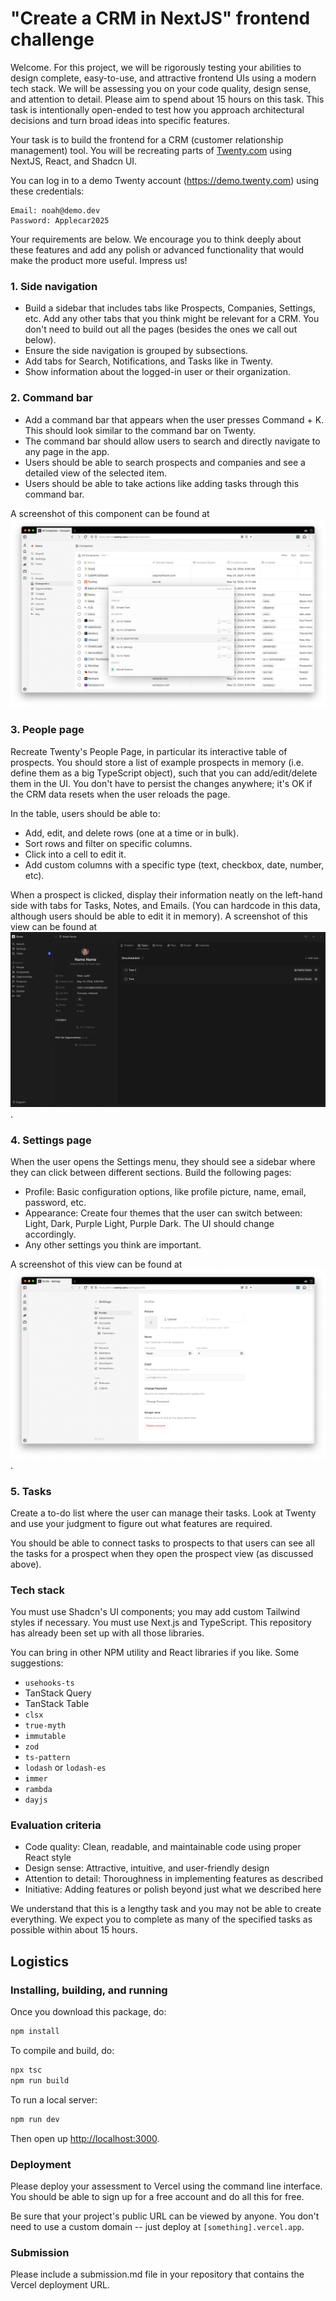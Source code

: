 # "Create a CRM in NextJS" frontend challenge

Welcome. For this project, we will be rigorously testing your abilities to design complete, easy-to-use, and attractive frontend UIs using a modern tech stack. We will be assessing you on your code quality, design sense, and attention to detail. Please aim to spend about 15 hours on this task. This task is intentionally open-ended to test how you approach architectural decisions and turn broad ideas into specific features.

Your task is to build the frontend for a CRM (customer relationship management) tool. You will be recreating parts of [Twenty.com](https://twenty.com/) using NextJS, React, and Shadcn UI.

You can log in to a demo Twenty account (https://demo.twenty.com) using these credentials:

```
Email: noah@demo.dev
Password: Applecar2025
```

Your requirements are below. We encourage you to think deeply about these features and add any polish or advanced functionality that would make the product more useful. Impress us!

### 1. Side navigation

- Build a sidebar that includes tabs like Prospects, Companies, Settings, etc. Add any other tabs that you think might be relevant for a CRM. You don't need to build out all the pages (besides the ones we call out below).
- Ensure the side navigation is grouped by subsections.
- Add tabs for Search, Notifications, and Tasks like in Twenty.
- Show information about the logged-in user or their organization.

### 2. Command bar

- Add a command bar that appears when the user presses Command + K. This should look similar to the command bar on Twenty.
- The command bar should allow users to search and directly navigate to any page in the app.
- Users should be able to search prospects and companies and see a detailed view of the selected item.
- Users should be able to take actions like adding tasks through this command bar.

A screenshot of this component can be found at ![](screenshots/command-bar.png)

### 3. People page

Recreate Twenty's People Page, in particular its interactive table of prospects. You should store a list of example prospects in memory (i.e. define them as a big TypeScript object), such that you can add/edit/delete them in the UI. You don't have to persist the changes anywhere; it's OK if the CRM data resets when the user reloads the page.

In the table, users should be able to:

- Add, edit, and delete rows (one at a time or in bulk).
- Sort rows and filter on specific columns.
- Click into a cell to edit it.
- Add custom columns with a specific type (text, checkbox, date, number, etc).

When a prospect is clicked, display their information neatly on the left-hand side with tabs for Tasks, Notes, and Emails. (You can hardcode in this data, although users should be able to edit it in memory). A screenshot of this view can be found at ![](screenshots/prospect-view.png).

### 4. Settings page

When the user opens the Settings menu, they should see a sidebar where they can click between different sections. Build the following pages:

- Profile: Basic configuration options, like profile picture, name, email, password, etc.
- Appearance: Create four themes that the user can switch between: Light, Dark, Purple Light, Purple Dark. The UI should change accordingly.
- Any other settings you think are important.

A screenshot of this view can be found at ![](screenshots/settings.png).

### 5. Tasks

Create a to-do list where the user can manage their tasks. Look at Twenty and use your judgment to figure out what features are required.

You should be able to connect tasks to prospects to that users can see all the tasks for a prospect when they open the prospect view (as discussed above).

### Tech stack

You must use Shadcn's UI components; you may add custom Tailwind styles if necessary. You must use Next.js and TypeScript. This repository has already been set up with all those libraries.

You can bring in other NPM utility and React libraries if you like. Some suggestions:

- `usehooks-ts`
- TanStack Query
- TanStack Table
- `clsx`
- `true-myth`
- `immutable`
- `zod`
- `ts-pattern`
- `lodash` or `lodash-es`
- `immer`
- `rambda`
- `dayjs`

### Evaluation criteria

- Code quality: Clean, readable, and maintainable code using proper React style
- Design sense: Attractive, intuitive, and user-friendly design
- Attention to detail: Thoroughness in implementing features as described
- Initiative: Adding features or polish beyond just what we described here

We understand that this is a lengthy task and you may not be able to create everything. We expect you to complete as many of the specified tasks as possible within about 15 hours.

## Logistics

### Installing, building, and running

Once you download this package, do:

```ts
npm install
```

To compile and build, do:

```ts
npx tsc
npm run build
```

To run a local server:

```ts
npm run dev
```

Then open up <http://localhost:3000>.

### Deployment

Please deploy your assessment to Vercel using the command line interface. You should be able to sign up for a free account and do all this for free. 

Be sure that your project's public URL can be viewed by anyone. You don't need to use a custom domain -- just deploy at `[something].vercel.app`.

### Submission

Please include a submission.md file in your repository that contains the Vercel deployment URL.
